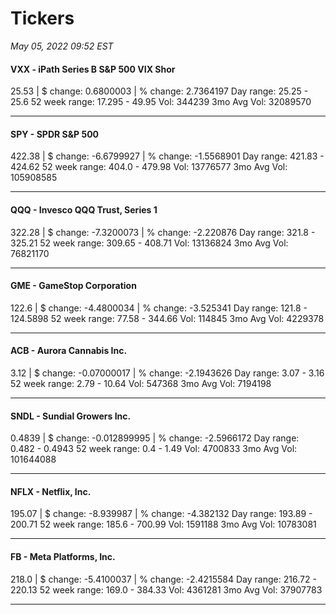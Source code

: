 # Tickers
*May 05, 2022 09:52 EST*

#### VXX - iPath Series B S&P 500 VIX Shor
25.53 | $ change: 0.6800003 | % change: 2.7364197
Day range: 25.25 - 25.6 52 week range: 17.295 - 49.95
Vol: 344239 3mo Avg Vol: 32089570

---

#### SPY - SPDR S&P 500
422.38 | $ change: -6.6799927 | % change: -1.5568901
Day range: 421.83 - 424.62 52 week range: 404.0 - 479.98
Vol: 13776577 3mo Avg Vol: 105908585

---

#### QQQ - Invesco QQQ Trust, Series 1
322.28 | $ change: -7.3200073 | % change: -2.220876
Day range: 321.8 - 325.21 52 week range: 309.65 - 408.71
Vol: 13136824 3mo Avg Vol: 76821170

---

#### GME - GameStop Corporation
122.6 | $ change: -4.4800034 | % change: -3.525341
Day range: 121.8 - 124.5898 52 week range: 77.58 - 344.66
Vol: 114845 3mo Avg Vol: 4229378

---

#### ACB - Aurora Cannabis Inc.
3.12 | $ change: -0.07000017 | % change: -2.1943626
Day range: 3.07 - 3.16 52 week range: 2.79 - 10.64
Vol: 547368 3mo Avg Vol: 7194198

---

#### SNDL - Sundial Growers Inc.
0.4839 | $ change: -0.012899995 | % change: -2.5966172
Day range: 0.482 - 0.4943 52 week range: 0.4 - 1.49
Vol: 4700833 3mo Avg Vol: 101644088

---

#### NFLX - Netflix, Inc.
195.07 | $ change: -8.939987 | % change: -4.382132
Day range: 193.89 - 200.71 52 week range: 185.6 - 700.99
Vol: 1591188 3mo Avg Vol: 10783081

---

#### FB - Meta Platforms, Inc.
218.0 | $ change: -5.4100037 | % change: -2.4215584
Day range: 216.72 - 220.13 52 week range: 169.0 - 384.33
Vol: 4361281 3mo Avg Vol: 37907783

---

